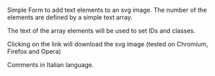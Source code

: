 Simple Form to add text elements to an svg image.
The number of the elements are defined by a simple text array.

The text of the array elements will be used to set IDs and classes.

Clicking on the link will download the svg image (tested on Chromium, Firefox and Opera)

Comments in Italian language.
